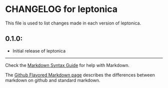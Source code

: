 # CHANGELOG for leptonica

This file is used to list changes made in each version of leptonica.

## 0.1.0:

* Initial release of leptonica

- - -
Check the [Markdown Syntax Guide](http://daringfireball.net/projects/markdown/syntax) for help with Markdown.

The [Github Flavored Markdown page](http://github.github.com/github-flavored-markdown/) describes the differences between markdown on github and standard markdown.
